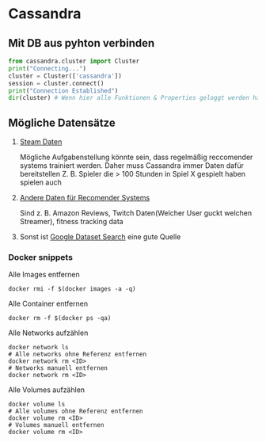 # Cassandra

## Mit DB aus pyhton verbinden
```python
from cassandra.cluster import Cluster
print("Connecting...")
cluster = Cluster(['cassandra'])
session = cluster.connect()
print("Connection Established")
dir(cluster) # Wenn hier alle Funktionen & Properties geloggt werden hat es geklappt
```

## Mögliche Datensätze
1. [Steam Daten](https://cseweb.ucsd.edu/~jmcauley/datasets.html#steam_data)

    Mögliche Aufgabenstellung könnte sein, dass regelmäßig reccomender systems trainiert werden.
    Daher muss Cassandra immer Daten dafür bereitstellen
    Z. B. Spieler die > 100 Stunden in Spiel X gespielt haben spielen auch 

2. [Andere Daten für Recomender Systems](https://cseweb.ucsd.edu/~jmcauley/datasets.html)

    Sind z. B. Amazon Reviews, Twitch Daten(Welcher User guckt welchen Streamer), fitness tracking data

3. Sonst ist [Google Dataset Search](https://datasetsearch.research.google.com/) eine gute Quelle

    
### Docker snippets

Alle Images entfernen
```
docker rmi -f $(docker images -a -q)
```

Alle Container entfernen
```
docker rm -f $(docker ps -qa)
```

Alle Networks aufzählen
```
docker network ls
# Alle networks ohne Referenz entfernen
docker network rm <ID>
# Networks manuell entfernen
docker network rm <ID>
```

Alle Volumes aufzählen
```
docker volume ls
# Alle volumes ohne Referenz entfernen
docker volume rm <ID>
# Volumes manuell entfernen
docker volume rm <ID>
```